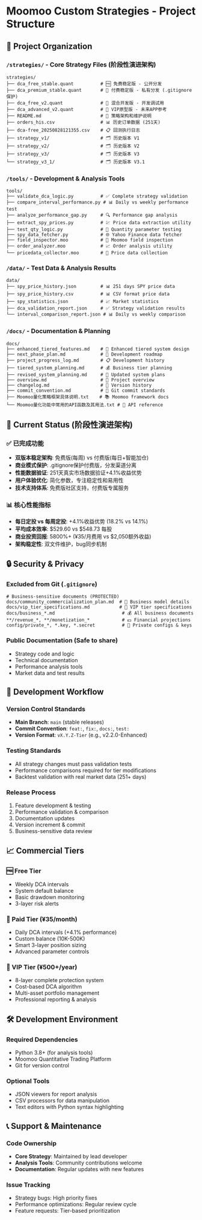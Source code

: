 # Moomoo Custom Strategies - Project Structure

## 📁 Project Organization

### `/strategies/` - Core Strategy Files (阶段性演进架构)
```
strategies/
├── dca_free_stable.quant          # 🆓 免费稳定版 - 公开分发
├── dca_premium_stable.quant       # 💎 付费稳定版 - 私有分发 (.gitignore保护)
├── dca_free_v2.quant              # 🔧 混合开发版 - 开发调试用
├── dca_advanced_v2.quant          # 👑 VIP原型版 - 未来APP参考
├── README.md                      # 📖 策略架构和维护说明
├── orders_his.csv                 # 📊 历史订单数据 (251天)
├── dca-free_20250828121355.csv    # 📋 回测执行日志
├── strategy_v1/                   # 🗂️ 历史版本 V1
├── strategy_v2/                   # 🗂️ 历史版本 V2
├── strategy_v3/                   # 🗂️ 历史版本 V3
└── strategy_v3_1/                 # 🗂️ 历史版本 V3.1
```

### `/tools/` - Development & Analysis Tools  
```
tools/
├── validate_dca_logic.py          # ✅ Complete strategy validation
├── compare_interval_performance.py # 📊 Daily vs weekly performance test
├── analyze_performance_gap.py     # 🔍 Performance gap analysis
├── extract_spy_prices.py          # 💹 Price data extraction utility
├── test_qty_logic.py              # 🧪 Quantity parameter testing
├── spy_data_fetcher.py            # 🌐 Yahoo Finance data fetcher
├── field_inspector.moo            # 🔧 Moomoo field inspection
├── order_analyzer.moo             # 📈 Order analysis utility
└── pricedata_collector.moo        # 💾 Price data collection
```

### `/data/` - Test Data & Analysis Results
```
data/
├── spy_price_history.json         # 📊 251 days SPY price data
├── spy_price_history.csv          # 📊 CSV format price data  
├── spy_statistics.json            # 📈 Market statistics
├── dca_validation_report.json     # ✅ Strategy validation results
└── interval_comparison_report.json # 📊 Daily vs weekly comparison
```

### `/docs/` - Documentation & Planning
```
docs/
├── enhanced_tiered_features.md    # 🎯 Enhanced tiered system design
├── next_phase_plan.md             # 🚀 Development roadmap
├── project_progress_log.md        # 📋 Development history
├── tiered_system_planning.md      # 💰 Business tier planning
├── revised_system_planning.md     # 🔄 Updated system plans
├── overview.md                    # 📖 Project overview
├── changelog.md                   # 📝 Version history
├── commit_convention.md           # 📏 Git commit standards
├── Moomoo量化策略框架具体说明.txt    # 📚 Moomoo framework docs
└── Moomoo量化功能中常用的API函数及其用法.txt # 🔧 API reference
```

## 🎯 Current Status (阶段性演进架构)

### ✅ 已完成功能
- **双版本稳定架构**: 免费版(每周) vs 付费版(每日+智能加仓)
- **商业模式保护**: .gitignore保护付费版，分发渠道分离
- **性能数据验证**: 251天真实市场数据验证+4.1%收益优势
- **用户体验优化**: 简化参数，专注稳定性和易用性
- **技术支持体系**: 免费版社区支持，付费版专属服务

### 📊 核心性能指标  
- **每日定投 vs 每周定投**: +4.1%收益优势 (18.2% vs 14.1%)
- **平均成本效率**: $529.60 vs $548.73 每股
- **商业投资回报**: 5800%+ (¥35/月费用 vs $2,050额外收益)
- **架构稳定性**: 双文件维护，bug同步机制

## 🔒 Security & Privacy

### Excluded from Git (`.gitignore`)
```
# Business-sensitive documents (PROTECTED)
docs/community_commercialization_plan.md  # 💼 Business model details
docs/vip_tier_specifications.md           # 👑 VIP tier specifications
docs/business_*.md                         # 💰 All business documents
**/revenue_*, **/monetization_*            # 💵 Financial projections
config/private_*, *.key, *.secret          # 🔐 Private configs & keys
```

### Public Documentation (Safe to share)
- Strategy code and logic
- Technical documentation  
- Performance analysis tools
- Market data and test results

## 🚀 Development Workflow

### Version Control Standards
- **Main Branch**: `main` (stable releases)  
- **Commit Convention**: `feat:`, `fix:`, `docs:`, `test:`
- **Version Format**: `vX.Y.Z-Tier` (e.g., v2.2.0-Enhanced)

### Testing Standards
- All strategy changes must pass validation tests
- Performance comparisons required for tier modifications  
- Backtest validation with real market data (251+ days)

### Release Process
1. Feature development & testing
2. Performance validation & comparison
3. Documentation updates
4. Version increment & commit
5. Business-sensitive data review

## 📈 Commercial Tiers

### 🆓 Free Tier
- Weekly DCA intervals
- System default balance
- Basic drawdown monitoring
- 3-layer risk alerts

### 💎 Paid Tier (¥35/month)
- Daily DCA intervals (+4.1% performance)
- Custom balance (10K-500K)
- Smart 3-layer position sizing
- Advanced parameter controls

### 👑 VIP Tier (¥500+/year)  
- 8-layer complete protection system
- Cost-based DCA algorithm
- Multi-asset portfolio management
- Professional reporting & analysis

## 🛠️ Development Environment

### Required Dependencies
- Python 3.8+ (for analysis tools)
- Moomoo Quantitative Trading Platform
- Git for version control

### Optional Tools
- JSON viewers for report analysis
- CSV processors for data manipulation
- Text editors with Python syntax highlighting

## 📞 Support & Maintenance

### Code Ownership
- **Core Strategy**: Maintained by lead developer
- **Analysis Tools**: Community contributions welcome
- **Documentation**: Regular updates with new features

### Issue Tracking
- Strategy bugs: High priority fixes
- Performance optimizations: Regular review cycle
- Feature requests: Tier-based prioritization